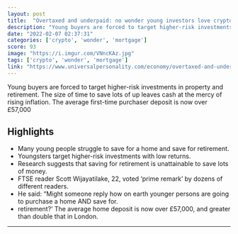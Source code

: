```yaml
---
layout: post
title:  "Overtaxed and underpaid: no wonder young investors love crypto"
description: "Young buyers are forced to target higher-risk investments in property and retirement. The size of time to save lots of up leaves cash at the mercy of rising inflation. The average first-time purchaser deposit is now over £57,000"
date: "2022-02-07 02:37:31"
categories: ['crypto', 'wonder', 'mortgage']
score: 93
image: "https://i.imgur.com/VNncKAz.jpg"
tags: ['crypto', 'wonder', 'mortgage']
link: "https://www.universalpersonality.com/economy/overtaxed-and-underpaid-no-wonder-young-investors-love-crypto/"
---
```


Young buyers are forced to target higher-risk investments in property and retirement. The size of time to save lots of up leaves cash at the mercy of rising inflation. The average first-time purchaser deposit is now over £57,000

## Highlights

- Many young people struggle to save for a home and save for retirement.
- Youngsters target higher-risk investments with low returns.
- Research suggests that saving for retirement is unattainable to save lots of money.
- FTSE reader Scott Wijayatilake, 22, voted ‘prime remark’ by dozens of different readers.
- He said: “Might someone reply how on earth younger persons are going to purchase a home AND save for.
- retirement?’ The average home deposit is now over £57,000, and greater than double that in London.

---

